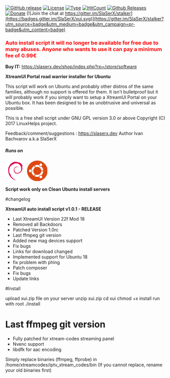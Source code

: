 [![GitHub release](https://img.shields.io/github/release/qubyte/rubidium.svg)](https://github.com/slaserx/xui)
[![License](https://img.shields.io/badge/license-GPL--3.0-red.svg)](https://opensource.org/licenses/GPL-3.0)
[![Type](https://img.shields.io/badge/type-%2Fbin%2Fsh-red.svg)](https://en.wikipedia.org/?title=Bourne_shell)
[![HitCount](http://hits.dwyl.io/slaserx/stalker.svg)](http://hits.dwyl.io/slaserx/xui)
[![Github Releases](https://img.shields.io/github/downloads/atom/atom/latest/total.svg)](http://github.com/SlaSerX/xui)
[![Donate](https://img.shields.io/badge/Donate-PayPal-blue.svg)](https://www.paypal.com/cgi-bin/webscr?cmd=_donations&business=root@darkshell.eu&item_name=LinuxHelps%20Support&currency_code=EUR)
[![Join the chat at https://gitter.im/SlaSerX/stalker](https://badges.gitter.im/SlaSerX/xui.svg)](https://gitter.im/SlaSerX/stalker?utm_source=badge&utm_medium=badge&utm_campaign=pr-badge&utm_content=badge)

<h3 style="color:#FF0000">Auto install script it will no longer be available for free due to many abuses. Anyone who wants to use it can pay a minimum fee of 0.99€</h3>

<b>Buy IT:</b>
https://slaserx.dev/shop/index.php?rp=/store/software

<b>XtreamUI Portal road warrior installer for Ubuntu</b>

This script will work on Ubuntu and probably other distros of the same families, although no support is offered for them.
It isn't bulletproof but it will probably work if you simply want to setup a XtreamUI Portal on your Ubuntu box. It has been designed to be as unobtrusive and universal as possible.

This is a free shell script under GNU GPL version 3.0 or above Copyright (C) 2017 LinuxHelps project.

Feedback/comment/suggestions : https://slaserx.dev Author Ivan Bachvarov a.k.a SlaSerX

##### Runs on
[![Debian](https://raw.githubusercontent.com/slaserx/icons/master/64x64/debian.png)](https://www.debian.org)
[![Ubuntu](https://raw.githubusercontent.com/slaserx/icons/master/64x64/ubuntu.png)](https://www.ubuntu.com)

<b>Script work only on Clean Ubuntu install servers</b>

#changelog

<b>XtreamUI auto install script v1.0.1 - RELEASE</b>

* Last XtreamUI Version 22f Mod 18
* Removed all Backdoors
* Patched Version 1.0rc
* Last ffmpeg git version
* Added new mag devices support
* Fix bugs
* Links for download changed
* Implemented support for Ubuntu 18
* fix problem with phing
* Patch composer
* Fix bugs
* Update links

#Install

upload xui.zip file on your server
unzip xui.zip
cd xui
chmod +x install
run with root ./install

# Last ffmpeg git version

* Fully patched for xtream-codes streaming panel
* Nvenc support
* libdfk for aac encoding

Simply replace binaries (ffmpeg, ffprobe) in /home/xtreamcodes/iptv_xtream_codes/bin
(If you cannot replace, rename your old binaries first)

